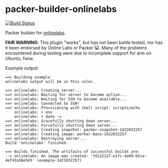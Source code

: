 # packer-builder-onlinelabs

[![Build Status](https://travis-ci.org/meatballhat/packer-builder-onlinelabs.svg?branch=master)](https://travis-ci.org/meatballhat/packer-builder-onlinelabs)

Packer builder for [onlinelabs](http://labs.online.net/).

**FAIR WARNING**: This plugin "works", but has not been battle tested, nor has it been endorsed by Online Labs or Packer
:smiley_cat:.  Many of the problems encountered during testing were due to incomplete support for arm on Ubuntu, fwiw.

Example output:
```
==> Building example
onlinelabs output will be in this color.

==> onlinelabs: Creating server...
==> onlinelabs: Waiting for server to become active...
==> onlinelabs: Waiting for SSH to become available...
==> onlinelabs: Connected to SSH!
==> onlinelabs: Provisioning with shell script: scripts/echo
    onlinelabs: + env
    onlinelabs: + date -u
==> onlinelabs: Gracefully shutting down server...
==> onlinelabs: Forcefully shutting down server...
==> onlinelabs: Creating snapshot: packer-snapshot-1422832257
==> onlinelabs: Creating image: worker-base-1422832257
==> onlinelabs: Destroying server...
Build 'onlinelabs' finished.

==> Builds finished. The artifacts of successful builds are:
--> onlinelabs: An image was created: 'fd122127-e1fc-4a09-b5ce-4ef41a58e543' (example-1422832257)
```
